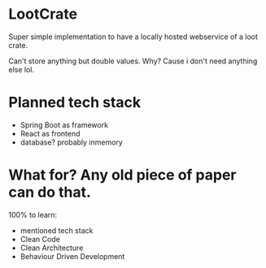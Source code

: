 # LootCrate
Super simple implementation to have a locally hosted webservice of a loot crate.

Can't store anything but double values. Why? Cause i don't need anything else lol.

# Planned tech stack
- Spring Boot as framework
- React as frontend
- database? probably inmemory

# What for? Any old piece of paper can do that.
100% to learn:
- mentioned tech stack
- Clean Code
- Clean Architecture
- Behaviour Driven Development
